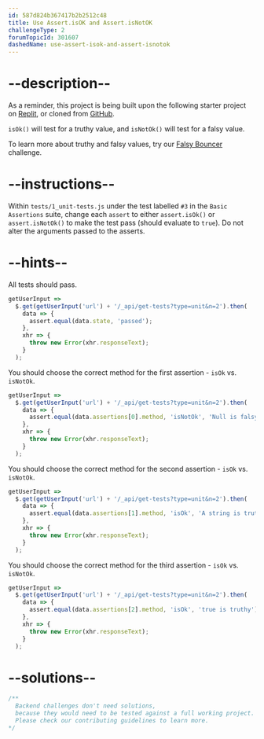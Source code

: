 ```yaml
---
id: 587d824b367417b2b2512c48
title: Use Assert.isOK and Assert.isNotOK
challengeType: 2
forumTopicId: 301607
dashedName: use-assert-isok-and-assert-isnotok
---
```


# --description--

As a reminder, this project is being built upon the following starter project on [Replit](https://replit.com/github/freeCodeCamp/boilerplate-mochachai), or cloned from [GitHub](https://github.com/freeCodeCamp/boilerplate-mochachai/).

`isOk()` will test for a truthy value, and `isNotOk()` will test for a falsy value.

To learn more about truthy and falsy values, try our [Falsy Bouncer](https://www.freecodecamp.org/learn/javascript-algorithms-and-data-structures/basic-algorithm-scripting/falsy-bouncer) challenge.

# --instructions--

Within `tests/1_unit-tests.js` under the test labelled `#3` in the `Basic Assertions` suite, change each `assert` to either `assert.isOk()` or `assert.isNotOk()` to make the test pass (should evaluate to `true`). Do not alter the arguments passed to the asserts.

# --hints--

All tests should pass.

```js
getUserInput =>
  $.get(getUserInput('url') + '/_api/get-tests?type=unit&n=2').then(
    data => {
      assert.equal(data.state, 'passed');
    },
    xhr => {
      throw new Error(xhr.responseText);
    }
  );
```

You should choose the correct method for the first assertion - `isOk` vs. `isNotOk`.

```js
getUserInput =>
  $.get(getUserInput('url') + '/_api/get-tests?type=unit&n=2').then(
    data => {
      assert.equal(data.assertions[0].method, 'isNotOk', 'Null is falsy');
    },
    xhr => {
      throw new Error(xhr.responseText);
    }
  );
```

You should choose the correct method for the second assertion - `isOk` vs. `isNotOk`.

```js
getUserInput =>
  $.get(getUserInput('url') + '/_api/get-tests?type=unit&n=2').then(
    data => {
      assert.equal(data.assertions[1].method, 'isOk', 'A string is truthy');
    },
    xhr => {
      throw new Error(xhr.responseText);
    }
  );
```

You should choose the correct method for the third assertion - `isOk` vs. `isNotOk`.

```js
getUserInput =>
  $.get(getUserInput('url') + '/_api/get-tests?type=unit&n=2').then(
    data => {
      assert.equal(data.assertions[2].method, 'isOk', 'true is truthy');
    },
    xhr => {
      throw new Error(xhr.responseText);
    }
  );
```

# --solutions--

```js
/**
  Backend challenges don't need solutions, 
  because they would need to be tested against a full working project. 
  Please check our contributing guidelines to learn more.
*/
```
